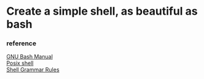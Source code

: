# Create a simple shell, as beautiful as bash

### reference

[GNU Bash Manual][bash]  
[Posix shell][posix]  
[Shell Grammar Rules][shell]  

[bash]: https://www.gnu.org/software/bash/manual/bash.html
[posix]: https://pubs.opengroup.org/onlinepubs/9699919799/utilities/contents.html
[shell]: https://pubs.opengroup.org/onlinepubs/009604499/utilities/xcu_chap02.html#tag_02_10_02